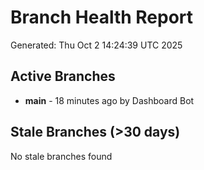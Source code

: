 # Branch Health Report
Generated: Thu Oct  2 14:24:39 UTC 2025

## Active Branches
- **main** - 18 minutes ago by Dashboard Bot

## Stale Branches (>30 days)
No stale branches found
